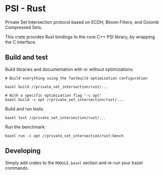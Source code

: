 # PSI - Rust

Private Set Intersection protocol based on ECDH, Bloom Filters, and Golomb Compressed Sets.

This crate provides Rust bindings to the core C++ PSI library, by wrapping the C interface.

## Build and test

Build libraries and documentation with or without optimizations:

```
# Build everything using the fastbuild optimization configuration

bazel build //private_set_intersection/rust/...

# With a specific optimization flag '-c opt'
bazel build -c opt //private_set_intersection/rust/...
```

Build and run tests:

```
bazel test //private_set_intersection/rust/...
```

Run the benchmark:

```
bazel run -c opt //private_set_intersection/rust:bench
```

## Developing

Simply add crates to the `MODULE.bazel` section and re-run your bazel commands.
